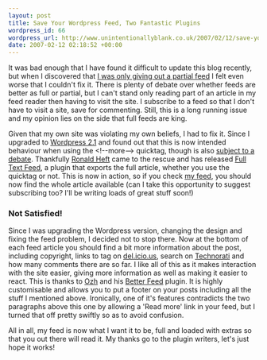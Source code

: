 ```yaml
---
layout: post
title: Save Your Wordpress Feed, Two Fantastic Plugins
wordpress_id: 66
wordpress_url: http://www.unintentionallyblank.co.uk/2007/02/12/save-your-wordpress-feed-two-fantastic-plugins/
date: 2007-02-12 02:18:52 +00:00
---
```

<p>It was bad enough that I have found it difficult to update this blog recently, but when I discovered that <a href="http://www.unintentionallyblank.co.uk/2007/01/03/is-my-feed-working-properly/">I was only giving out a partial feed</a> I felt even worse that I couldn't fix it. There is plenty of debate over whether feeds are better as full or partial, but I can't stand only reading part of an article in my feed reader then having to visit the site. I subscribe to a feed so that I don't have to visit a site, save for commenting. Still, this is a long running issue and my opinion lies on the side that full feeds are king.</p>

<p>Given that my own site was violating my own beliefs, I had to fix it. Since I upgraded to <a href="http://www.wordpress.org">Wordpress 2.1</a> and found out that this is now intended behaviour when using the &lt;!--more--&gt; quicktag, though is also <a href="http://trac.wordpress.org/ticket/2582">subject to a debate</a>. Thankfully <a href="http://cavemonkey50.com">Ronald Heft</a> came to the rescue and has released <a href="http://cavemonkey50.com/code/full-feed/">Full Text Feed</a>, a plugin that exports the full article, whether you use the quicktag or not. This is now in action, so if you check <a href="http://feeds.feedburner.com/ub">my feed</a>, you should now find the whole article available (can I take this opportunity to suggest subscribing too? I'll be writing loads of great stuff soon!)</p>

<h3>Not Satisfied!</h3>

<p>Since I was upgrading the Wordpress version, changing the design and fixing the feed problem, I decided not to stop there. Now at the bottom of each feed article you should find a bit more information about the post, including copyright, links to tag on <a href="http://del.icio.us">del.icio.us</a>, search on <a href="http://www.technorati.com">Technorati</a> and how many comments there are so far. I like all of this as it makes interaction with the site easier, giving more information as well as making it easier to react. This is thanks to <a href="http://frenchfragfactory.net/ozh/index.php">Ozh</a> and his <a href="http://frenchfragfactory.net/ozh/my-projects/wordpress-plugin-better-feed-rss/">Better Feed</a> plugin. It is highly customisable and allows you to put a footer on your posts including all the stuff I mentioned above. Ironically, one of it's features contradicts the two paragraphs above this one by allowing a 'Read more' link in your feed, but I turned that off pretty swiftly so as to avoid confusion.</p>

<p>All in all, my feed is now what I want it to be, full and loaded with extras so that you out there will read it. My thanks go to the plugin writers, let's just hope it works!</p>
